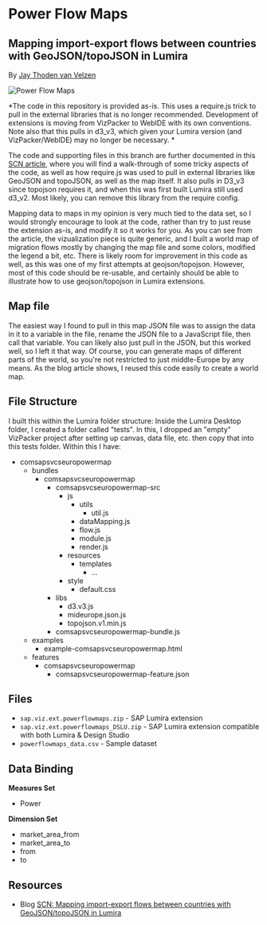 # Power Flow Maps
## Mapping import-export flows between countries with GeoJSON/topoJSON in Lumira

By [Jay Thoden van Velzen](http://scn.sap.com/people/jay.thodenvanvelzen)

![Power Flow Maps](https://github.com/SAP/lumira-extension-viz/blob/master/Power_Flow_Maps/PowerFlowMaps.PNG)

*The code in this repository is provided as-is. This uses a require.js trick to pull in the external libraries that is no longer recommended. Development of extensions is moving from VizPacker to WebIDE with its own conventions. Note also that this pulls in d3_v3, which given your Lumira version (and VizPacker/WebIDE) may no longer be necessary. *

The code and supporting files in this branch are further documented in this [SCN article](http://scn.sap.com/community/lumira/blog/2015/05/21/mapping-import-export-flows-between-countries-with-geojsontopojson-in-lumira), where you will find a walk-through of some tricky aspects of the code, as well as how  require.js was used to pull in external libraries like GeoJSON and topoJSON, as well as the map itself. It also pulls in D3_v3 since topojson requires it, and when this was first built Lumira still used d3_v2. Most likely, you can remove this library from the require config.

Mapping data to maps in my opinion is very much tied to the data set, so I would strongly encourage to look at the code, rather than try to just reuse the extension as-is, and modify it so it works for you. As you can see from the article, the vizualization piece is quite generic, and I built a world map of migration flows mostly by changing the map file and some colors, modified the legend a bit, etc. There is likely room for improvement in this code as well, as this was one of my first attempts at geojson/topojson. However, most of this code should be re-usable, and certainly should be able to illustrate how to use geojson/topojson in Lumira extensions.

## Map file
The easiest way I found to pull in this map JSON file was to assign the data in it to a variable in the file, rename the JSON file to a JavaScript file, then call that variable. You can likely also just pull in the JSON, but this worked well, so I left it that way. Of course, you can generate maps of different parts of the world, so you're not restricted to just middle-Europe by any means. As the blog article shows, I reused this code easily to create a world map.

## File Structure
I built this within the Lumira folder structure: Inside the Lumira Desktop folder, I created a folder called "tests". In this, I dropped an "empty" VizPacker project after setting up canvas, data file, etc. then copy that into this tests folder. Within this I have:
- comsapsvcseuropowermap
  - bundles
    - comsapsvcseuropowermap
      - comsapsvcseuropowermap-src
        - js
          - utils
            - util.js
          - dataMapping.js
          - flow.js
          - module.js
          - render.js
        - resources
          - templates
            - ...
        - style
          - default.css
      - libs
        - d3.v3.js
        - mideurope.json.js
        - topojson.v1.min.js
      - comsapsvcseuropowermap-bundle.js
  - examples
    - example-comsapsvcseuropowermap.html
  - features
    - comsapsvcseuropowermap
      - comsapsvcseuropowermap-feature.json

## Files
* `sap.viz.ext.powerflowmaps.zip` - SAP Lumira extension
* `sap.viz.ext.powerflowmaps_DSLU.zip` - SAP Lumira extension compatible with both Lumira & Design Studio
* `powerflowmaps_data.csv` - Sample dataset

## Data Binding
<strong>Measures Set</strong>
* Power

<strong>Dimension Set</strong>
* market_area_from
* market_area_to
* from
* to


## Resources
- Blog [SCN: Mapping import-export flows between countries with GeoJSON/topoJSON in Lumira](http://scn.sap.com/community/lumira/blog/2015/05/21/mapping-import-export-flows-between-countries-with-geojsontopojson-in-lumira)

